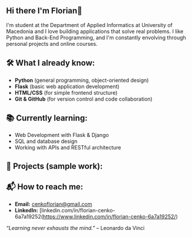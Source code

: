 ## Hi there I'm Florian👋
I'm student at the Department of Applied Informatics at University of Macedonia and I love building applications that solve real problems. I like Python and Back-End Programming, and I'm constantly envolving through personal projects and online courses.


## 🛠️ What I already know:
- **Python** (general programming, object-oriented design)
- **Flask** (basic web application development)
- **HTML/CSS** (for simple frontend structure)
- **Git & GitHub** (for version control and code collaboration)

## 📚 Currently learning:
- Web Development with Flask & Django
- SQL and database design
- Working with APIs and RESTful architecture

## 🚀 Projects (sample work):

## 📬 How to reach me:
- **Email:** cenkoflorian@gmail.com
- **LinkedIn:** [linkedin.com/in/florian-cenko-6a7a19252(https://www.linkedin.com/in/florian-cenko-6a7a19252/)

 
 
 *“Learning never exhausts the mind.”* – Leonardo da Vinci

